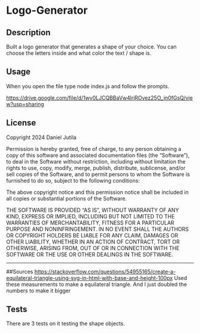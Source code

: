 # Logo-Generator

## Description

Built a logo generator that generates a shape of your choice.
You can choose the letters inside and what color the text / shape is.



## Usage

When you open the file type node index.js and follow the prompts. 


https://drive.google.com/file/d/1wv0LJCQBBaVw4lrjROvez25O_jn0fGsQ/view?usp=sharing

## License

Copyright 2024 Daniel Jutila

Permission is hereby granted, free of charge, to any person obtaining a copy of this software and associated documentation files (the “Software”), to deal in the Software without restriction, including without limitation the rights to use, copy, modify, merge, publish, distribute, sublicense, and/or sell copies of the Software, and to permit persons to whom the Software is furnished to do so, subject to the following conditions:

The above copyright notice and this permission notice shall be included in all copies or substantial portions of the Software.

THE SOFTWARE IS PROVIDED “AS IS”, WITHOUT WARRANTY OF ANY KIND, EXPRESS OR IMPLIED, INCLUDING BUT NOT LIMITED TO THE WARRANTIES OF MERCHANTABILITY, FITNESS FOR A PARTICULAR PURPOSE AND NONINFRINGEMENT. IN NO EVENT SHALL THE AUTHORS OR COPYRIGHT HOLDERS BE LIABLE FOR ANY CLAIM, DAMAGES OR OTHER LIABILITY, WHETHER IN AN ACTION OF CONTRACT, TORT OR OTHERWISE, ARISING FROM, OUT OF OR IN CONNECTION WITH THE SOFTWARE OR THE USE OR OTHER DEALINGS IN THE SOFTWARE.

---
##Sources
https://stackoverflow.com/questions/54955165/create-a-equilateral-triangle-using-svg-in-html-with-base-and-height-100px
Used these measurements to make a equilateral triangle. And I just doubled the numbers to make it bigger

## Tests

There are 3 tests on it testing the shape objects.
